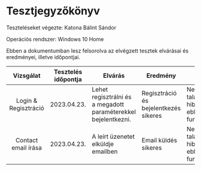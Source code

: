 # Tesztjegyzőkönyv

Teszteléseket végezte: Katona Bálint Sándor

Operációs rendszer: Windows 10 Home

Ebben a dokumentumban lesz felsorolva az elvégzett tesztek elvárásai és eredményei, illetve időpontjai.

| Vizsgálat | Tesztelés időpontja | Elvárás | Eredmény | Hibák |
| :---: | --- | --- | --- | --- |
| Login & Regisztráció | 2023.04.23. | Lehet regisztrálni és a megadott paraméterekkel bejelentkezni. | Regisztráció és bejelentkezés sikeres | Nem találtam hibát ebben a funckióban. |
| Contact email írása | 2023.04.23. | A leírt üzenetet elküldje emailben | Email küldés sikeres | Nem találtam hibát ebben a funckióban. |